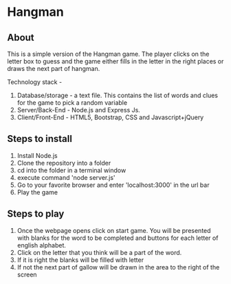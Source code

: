 # Hangman

## About

This is a simple version of the Hangman game. The player clicks on the letter box to guess and the game either fills in the letter in the right places or draws the next part of hangman.

Technology stack - 

1. Database/storage - a text file. This contains the list of words and clues for the game to pick a random variable
2. Server/Back-End - Node.js and Express Js.
3. Client/Front-End - HTML5, Bootstrap, CSS and Javascript+jQuery

## Steps to install

1. Install Node.js
2. Clone the repository into a folder
3. cd into the folder in a terminal window
4. execute command 'node server.js'
5. Go to your favorite browser and enter 'localhost:3000' in the url bar
6. Play the game

## Steps to play

1. Once the webpage opens click on start game. You will be presented with blanks for the word to be completed and buttons for each letter of english alphabet.
2. Click on the letter that you think will be a part of the word.
3. If it is right the blanks will be filled with letter
4. If not the next part of gallow will be drawn in the area to the right of the screen

